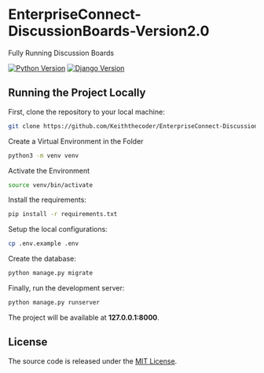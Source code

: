 # EnterpriseConnect-DiscussionBoards-Version2.0
Fully Running Discussion Boards 

[![Python Version](https://img.shields.io/badge/python-3.6-brightgreen.svg)](https://python.org)
[![Django Version](https://img.shields.io/badge/django-1.11-brightgreen.svg)](https://djangoproject.com)



## Running the Project Locally

First, clone the repository to your local machine:

```bash
git clone https://github.com/Keiththecoder/EnterpriseConnect-DiscussionBoards-Version2.0.git
```

 Create a Virtual Environment in the Folder
```bash
python3 -m venv venv
```
Activate the Environment

```bash
source venv/bin/activate
```


Install the requirements:

```bash
pip install -r requirements.txt
```

Setup the local configurations:

```bash
cp .env.example .env
```

Create the database:

```bash
python manage.py migrate
```

Finally, run the development server:

```bash
python manage.py runserver
```

The project will be available at **127.0.0.1:8000**.


## License

The source code is released under the [MIT License](https://github.com/sibtc/django-beginners-guide/blob/master/LICENSE).
